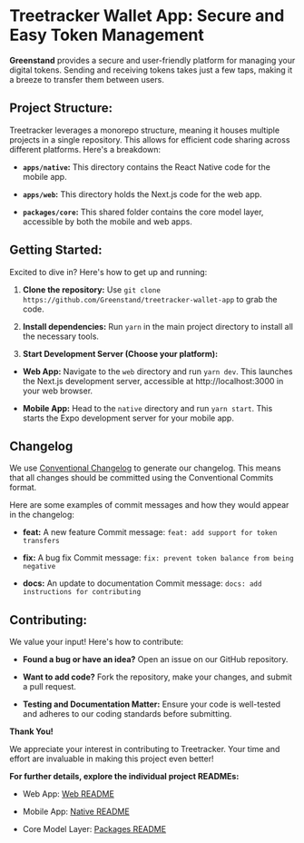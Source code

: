 # Treetracker Wallet App: Secure and Easy Token Management

**Greenstand** provides a secure and user-friendly platform for managing your
digital tokens. Sending and receiving tokens takes just a few taps, making it a
breeze to transfer them between users.

## **Project Structure:**

Treetracker leverages a monorepo structure, meaning it houses multiple projects
in a single repository. This allows for efficient code sharing across different
platforms. Here's a breakdown:

- **`apps/native`:** This directory contains the React Native code for the
  mobile app.

- **`apps/web`:** This directory holds the Next.js code for the web app.

- **`packages/core`:** This shared folder contains the core model layer,
  accessible by both the mobile and web apps.

## **Getting Started:**

Excited to dive in? Here's how to get up and running:

1.  **Clone the repository:** Use
    `git clone https://github.com/Greenstand/treetracker-wallet-app` to grab the
    code.

2.  **Install dependencies:** Run `yarn` in the main project directory to
    install all the necessary tools.

3.  **Start Development Server (Choose your platform):**

- **Web App:** Navigate to the `web` directory and run `yarn dev`. This launches
  the Next.js development server, accessible at http://localhost:3000 in your
  web browser.

- **Mobile App:** Head to the `native` directory and run `yarn start`. This
  starts the Expo development server for your mobile app.

## **Changelog**

We use
[Conventional Changelog](https://github.com/conventional-changelog/conventional-changelog)
to generate our changelog. This means that all changes should be committed using
the Conventional Commits format.

Here are some examples of commit messages and how they would appear in the
changelog:

- **feat:** A new feature Commit message:
  `feat: add support for token transfers`

- **fix:** A bug fix Commit message:
  `fix: prevent token balance from being negative`

- **docs:** An update to documentation Commit message:
  `docs: add instructions for contributing`

## **Contributing:**

We value your input! Here's how to contribute:

- **Found a bug or have an idea?** Open an issue on our GitHub repository.

- **Want to add code?** Fork the repository, make your changes, and submit a
  pull request.

- **Testing and Documentation Matter:** Ensure your code is well-tested and
  adheres to our coding standards before submitting.

**Thank You!**

We appreciate your interest in contributing to Treetracker. Your time and effort
are invaluable in making this project even better!

**For further details, explore the individual project READMEs:**

- Web App: [Web README](apps/web/README.md)

- Mobile App: [Native README](apps/native/README.md)

- Core Model Layer: [Packages README](packages/core/README.md)
